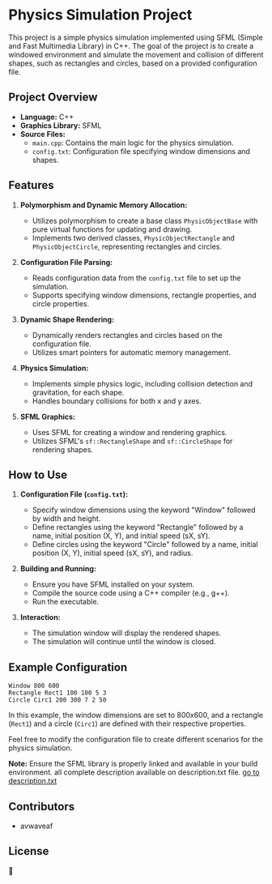 # Physics Simulation Project

This project is a simple physics simulation implemented using SFML (Simple and Fast Multimedia Library) in C++. The goal of the project is to create a windowed environment and simulate the movement and collision of different shapes, such as rectangles and circles, based on a provided configuration file.

## Project Overview

- **Language:** C++
- **Graphics Library:** SFML
- **Source Files:**
  - `main.cpp`: Contains the main logic for the physics simulation.
  - `config.txt`: Configuration file specifying window dimensions and shapes.

## Features

1. **Polymorphism and Dynamic Memory Allocation:**
   - Utilizes polymorphism to create a base class `PhysicObjectBase` with pure virtual functions for updating and drawing.
   - Implements two derived classes, `PhysicObjectRectangle` and `PhysicObjectCircle`, representing rectangles and circles.

2. **Configuration File Parsing:**
   - Reads configuration data from the `config.txt` file to set up the simulation.
   - Supports specifying window dimensions, rectangle properties, and circle properties.

3. **Dynamic Shape Rendering:**
   - Dynamically renders rectangles and circles based on the configuration file.
   - Utilizes smart pointers for automatic memory management.

4. **Physics Simulation:**
   - Implements simple physics logic, including collision detection and gravitation, for each shape.
   - Handles boundary collisions for both x and y axes.

5. **SFML Graphics:**
   - Uses SFML for creating a window and rendering graphics.
   - Utilizes SFML's `sf::RectangleShape` and `sf::CircleShape` for rendering shapes.

## How to Use

1. **Configuration File (`config.txt`):**
   - Specify window dimensions using the keyword "Window" followed by width and height.
   - Define rectangles using the keyword "Rectangle" followed by a name, initial position (X, Y), and initial speed (sX, sY).
   - Define circles using the keyword "Circle" followed by a name, initial position (X, Y), initial speed (sX, sY), and radius.

2. **Building and Running:**
   - Ensure you have SFML installed on your system.
   - Compile the source code using a C++ compiler (e.g., g++).
   - Run the executable.

3. **Interaction:**
   - The simulation window will display the rendered shapes.
   - The simulation will continue until the window is closed.

## Example Configuration

```plaintext
Window 800 600
Rectangle Rect1 100 100 5 3
Circle Circ1 200 300 7 2 50
```

In this example, the window dimensions are set to 800x600, and a rectangle (`Rect1`) and a circle (`Circ1`) are defined with their respective properties.

Feel free to modify the configuration file to create different scenarios for the physics simulation.

**Note:** Ensure the SFML library is properly linked and available in your build environment. 
all complete description available on description.txt file.
[go to description.txt](https://github.com/Avwaveaf/Object-Physic-SMFL-CPP-Practice/blob/master/SFML_Game/description.text)

## Contributors

- avwaveaf


## License
🤨

